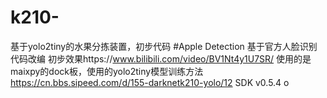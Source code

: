 # k210-
基于yolo2tiny的水果分拣装置，初步代码
#Apple Detection
基于官方人脸识别代码改编
初步效果https://www.bilibili.com/video/BV1Nt4y1U7SR/
使用的是maixpy的dock板，使用的yolo2tiny模型训练方法
https://cn.bbs.sipeed.com/d/155-darknetk210-yolo/12
SDK v0.5.4 o
